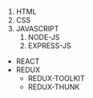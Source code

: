 1. HTML
2. CSS
3. JAVASCRIPT
   1. NODE-JS
   2. EXPRESS-JS

* REACT
* REDUX
  * REDUX-TOOLKIT
  * REDUX-THUNK
